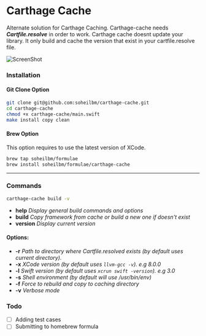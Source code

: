 # Carthage Cache 
Alternate solution for Carthage Caching. Carthage-cache needs ***Cartfile.resolve*** in order to work. Carthage cache doesnt update your library. It only build and cache the version that exist in your cartfile.resolve file. 

![ScreenShot](https://raw.githubusercontent.com/soheilbm/carthage-cache/master/Assets/Sample.gif "Carthage Cache")

### Installation

#### Git Clone Option
```bash
git clone git@github.com:soheilbm/carthage-cache.git
cd carthage-cache
chmod +x carthage-cache/main.swift
make install copy clean
```

#### Brew Option
This option requires to use the latest version of XCode.

```bash
brew tap soheilbm/formulae
brew install soheilbm/formulae/carthage-cache
```

- - -

### Commands
```bash
carthage-cache build -v
```

- **help**     *Display general build commands and options*
- **build**    *Copy framework from cache or build a new one if doesn't exist*
- **version**  *Display current version*


#### Options:
-   **-r**    *Path to directory where Cartfile.resolved exists (by default uses current directory).*
-   **-x**    *XCode version (by default uses `llvm-gcc -v`). e.g 8.0.0*
-   **-l**    *Swift version (by default uses `xcrun swift -version`). e.g 3.0*
-   **-s**    *Shell environment (by default will use /usr/bin/env)*
-   **-f**    *Force to rebuild and copy to caching directory*
-   **-v**    *Verbose mode*


### Todo
- [ ] Adding test cases
- [ ] Submitting to homebrew formula
